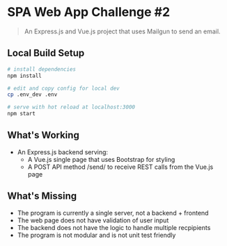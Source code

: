 # SPA Web App Challenge #2

> An Express.js and Vue.js project that uses Mailgun to send an email.

## Local Build Setup

``` bash
# install dependencies
npm install

# edit and copy config for local dev
cp .env_dev .env

# serve with hot reload at localhost:3000
npm start
```

## What's Working

* An Express.js backend serving:
    * A Vue.js single page that uses Bootstrap for styling
    * A POST API method /send/ to receive REST calls from the Vue.js page

## What's Missing

* The program is currently a single server, not a backend + frontend
* The web page does not have validation of user input
* The backend does not have the logic to handle multiple recpipients
* The program is not modular and is not unit test friendly